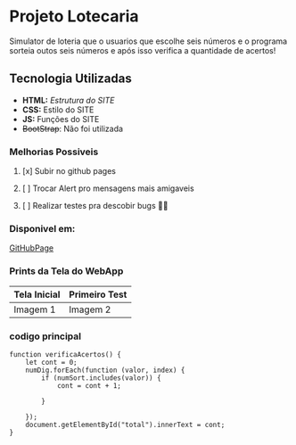 # Projeto Lotecaria
Simulator de loteria que o usuarios que escolhe seis números e o programa sorteia outos seis números e após isso verifica a quantidade de acertos!

## Tecnologia Utilizadas
- **HTML:** _Estrutura do SITE_
- **CSS:** Estilo do SITE
- **JS:** Funções do SITE
- ~~BootStrap~~: Não foi utilizada

### Melhorias Possiveis
1. [x] Subir no github pages

2. [ ] Trocar Alert pro mensagens mais amigaveis

3. [ ] Realizar testes pra descobir bugs 🐱‍👤

### Disponivel em:
[GitHubPage](https://bcezs.github.io/Loteca-Vesp/)

### Prints da Tela do WebApp

| Tela Inicial | Primeiro Test   |
|--------------|-----------------|
| Imagem 1     | Imagem 2        |



### codigo principal
```js:
function verificaAcertos() {
    let cont = 0;
    numDig.forEach(function (valor, index) {
        if (numSort.includes(valor)) {
            cont = cont + 1;

        }

    });
    document.getElementById("total").innerText = cont;
}
```
